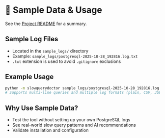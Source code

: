 # 📂 Sample Data & Usage

See the [Project README](../README.md#sample-log-files) for a summary.

## Sample Log Files

- Located in the `sample_logs/` directory
- Example: `sample_logs/postgresql-2025-10-28_192816.log.txt`
- `.txt` extension is used to avoid `.gitignore` exclusions


## Example Usage

```bash
python -m slowquerydoctor sample_logs/postgresql-2025-10-28_192816.log.txt --output report.md
# Supports multi-line queries and multiple log formats (plain, CSV, JSON)
```

## Why Use Sample Data?

- Test the tool without setting up your own PostgreSQL logs
- See real-world slow query patterns and AI recommendations
- Validate installation and configuration
